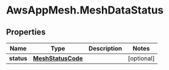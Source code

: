# AwsAppMesh.MeshDataStatus

## Properties

Name | Type | Description | Notes
------------ | ------------- | ------------- | -------------
**status** | [**MeshStatusCode**](MeshStatusCode.md) |  | [optional] 


